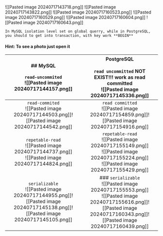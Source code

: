 

![[Pasted image 20240717143718.png]]
![[Pasted image 20240717143822.png]]
![[Pasted image 20240717160523.png]]
![[Pasted image 20240717160529.png]]
![[Pasted image 20240717160604.png]]
![[Pasted image 20240717160643.png]]





`In MySQL isolation level set on global querry, while in PostgreSQL, you should to get into transaction, with key work **BEGIN**`
 

#### Hint:  To see a photo just open it

|                           ## MySQL<br><br>`read-uncommited`<br>![[Pasted image 20240717144157.png]]                            |                              PostgreSQL<br><br>`read uncommitted` NOT EXIST!!! work as read committed<br>![[Pasted image 20240717145336.png]]                              |
| :----------------------------------------------------------------------------------------------------------------------------: | :------------------------------------------------------------------------------------------------------------------------------------------------------------------------: |
|                  `read-commited`<br>![[Pasted image 20240717144503.png]]![[Pasted image 20240717144542.png]]                   |                                        `read committed`<br>![[Pasted image 20240717154859.png]]![[Pasted image 20240717154916.png]]                                        |
|                `repetable-read`<br>![[Pasted image 20240717144737.png]]<br>![[Pasted image 20240717144824.png]]                |                `repetable-read`<br>![[Pasted image 20240717155149.png]]<br>![[Pasted image 20240717155224.png]]<br>![[Pasted image 20240717155429.png]]<br>                |
| `serializable`<br>![[Pasted image 20240717144955.png]]![[Pasted image 20240717145138.png]]![[Pasted image 20240717145105.png]] | ### `serializable`<br>![[Pasted image 20240717155553.png]]<br>![[Pasted image 20240717155616.png]]![[Pasted image 20240717160343.png]]![[Pasted image 20240717160439.png]] |


